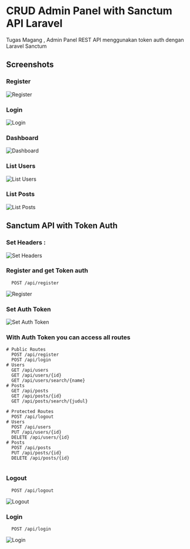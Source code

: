 
# CRUD Admin Panel with Sanctum API Laravel

Tugas Magang , Admin Panel REST API menggunakan token auth dengan Laravel Sanctum



## Screenshots

### Register 
![Register](https://github.com/BagusFary/CRUDSanctumAPI/blob/master/screenshots/Screenshot_1.jpg?raw=true)

### Login
![Login](https://github.com/BagusFary/CRUDSanctumAPI/blob/master/screenshots/Screenshot_2.jpg?raw=true)

### Dashboard
![Dashboard](https://github.com/BagusFary/CRUDSanctumAPI/blob/master/screenshots/Screenshot_3.jpg?raw=true)

### List Users
![List Users](https://github.com/BagusFary/CRUDSanctumAPI/blob/master/screenshots/Screenshot_4.jpg?raw=true)

### List Posts
![List Posts](https://github.com/BagusFary/CRUDSanctumAPI/blob/master/screenshots/Screenshot_5.jpg?raw=true)

## Sanctum API with Token Auth


### Set Headers : 
![Set Headers](https://github.com/BagusFary/CRUDSanctumAPI/blob/master/screenshots/Screenshot_6.jpg?raw=true)

### Register and get Token auth

```http
  POST /api/register
```
![Register](https://github.com/BagusFary/CRUDSanctumAPI/blob/master/screenshots/Screenshot_7.jpg?raw=true)

### Set Auth Token
![Set Auth Token](https://github.com/BagusFary/CRUDSanctumAPI/blob/master/screenshots/Screenshot_8.jpg?raw=true)
 
### With Auth Token you can access all routes
```http
# Public Routes
  POST /api/register
  POST /api/login
# Users 
  GET /api/users
  GET /api/users/{id}
  GET /api/users/search/{name}
# Posts
  GET /api/posts
  GET /api/posts/{id}
  GET /api/posts/search/{judul}

# Protected Routes
  POST /api/logout
# Users 
  POST /api/users
  PUT /api/users/{id}
  DELETE /api/users/{id}
# Posts
  POST /api/posts
  PUT /api/posts/{id}
  DELETE /api/posts/{id}
  
```

### Logout

```http
  POST /api/logout
```
![Logout](https://github.com/BagusFary/CRUDSanctumAPI/blob/master/screenshots/Screenshot_10.jpg?raw=true)

### Login
```http
  POST /api/login
```
![Login](https://github.com/BagusFary/CRUDSanctumAPI/blob/master/screenshots/Screenshot_9.jpg?raw=true)




